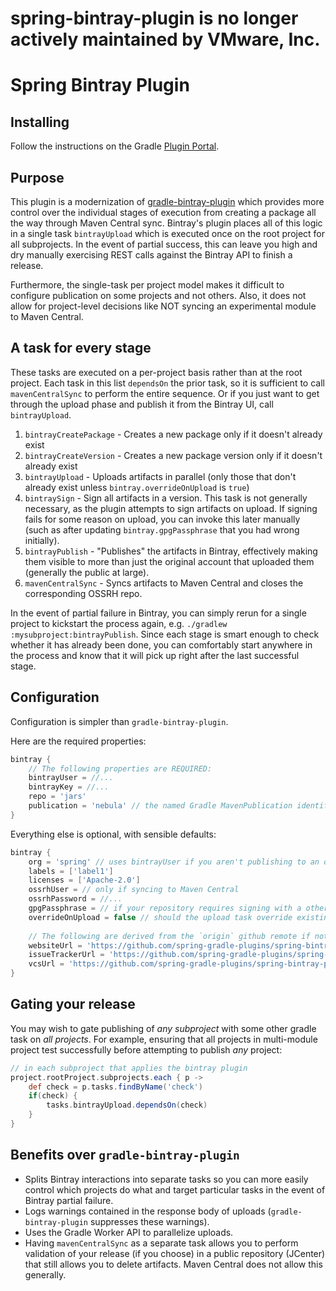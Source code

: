 # spring-bintray-plugin is no longer actively maintained by VMware, Inc.

# Spring Bintray Plugin

## Installing

Follow the instructions on the Gradle [Plugin Portal](https://plugins.gradle.org/plugin/io.spring.bintray).

## Purpose

This plugin is a modernization of [gradle-bintray-plugin](https://github.com/bintray/gradle-bintray-plugin) which provides more control over the individual stages of execution from creating a package all the way through Maven Central sync. Bintray's plugin places all of this logic in a single task `bintrayUpload` which is executed once on the root project for all subprojects. In the event of partial success, this can leave you high and dry manually exercising REST calls against the Bintray API to finish a release. 

Furthermore, the single-task per project model makes it difficult to configure publication on some projects and not others. Also, it does not allow for project-level decisions like NOT syncing an experimental module to Maven Central.

## A task for every stage

These tasks are executed on a per-project basis rather than at the root project. Each task in this list `dependsOn` the prior task, so it is sufficient to call `mavenCentralSync` to perform the entire sequence. Or if you just want to get through the upload phase and publish it from the Bintray UI, call `bintrayUpload`.

1. `bintrayCreatePackage` - Creates a new package only if it doesn't already exist
2. `bintrayCreateVersion` - Creates a new package version only if it doesn't already exist
3. `bintrayUpload` - Uploads artifacts in parallel (only those that don't already exist unless `bintray.overrideOnUpload` is `true`)
4. `bintraySign` - Sign all artifacts in a version. This task is not generally necessary, as the plugin attempts to sign artifacts on upload. If signing fails for some reason on upload, you can invoke this later manually (such as after updating `bintray.gpgPassphrase` that you had wrong initially).
5. `bintrayPublish` - "Publishes" the artifacts in Bintray, effectively making them visible to more than just the original account that uploaded them (generally the public at large).
6. `mavenCentralSync` - Syncs artifacts to Maven Central and closes the corresponding OSSRH repo.

In the event of partial failure in Bintray, you can simply rerun for a single project to kickstart the process again, e.g. `./gradlew :mysubproject:bintrayPublish`. Since each stage is smart enough to check whether it has already been done, you can comfortably start anywhere in the process and know that it will pick up right after the last successful stage.

## Configuration

Configuration is simpler than `gradle-bintray-plugin`.

Here are the required properties:

```groovy
bintray {
    // The following properties are REQUIRED:
    bintrayUser = //...
    bintrayKey = //...
    repo = 'jars'
    publication = 'nebula' // the named Gradle MavenPublication identifying the artifacts to publish
}
```

Everything else is optional, with sensible defaults:

```groovy
bintray {    
    org = 'spring' // uses bintrayUser if you aren't publishing to an organization repository
    labels = ['label1']
    licenses = ['Apache-2.0']
    ossrhUser = // only if syncing to Maven Central
    ossrhPassword = //...
    gpgPassphrase = // if your repository requires signing with a other-than-Bintray key
    overrideOnUpload = false // should the upload task override existing artifacts?
    
    // The following are derived from the `origin` github remote if not explicitly provided:
    websiteUrl = 'https://github.com/spring-gradle-plugins/spring-bintray-plugin'
    issueTrackerUrl = 'https://github.com/spring-gradle-plugins/spring-bintray-plugin/issues'
    vcsUrl = 'https://github.com/spring-gradle-plugins/spring-bintray-plugin.git'
}
```

## Gating your release

You may wish to gate publishing of _any subproject_ with some other gradle task on _all projects_. For example, ensuring that all projects in multi-module project test successfully before attempting to publish _any_ project:

```groovy
// in each subproject that applies the bintray plugin
project.rootProject.subprojects.each { p ->
    def check = p.tasks.findByName('check')
    if(check) {
        tasks.bintrayUpload.dependsOn(check)
    }
}
```

## Benefits over `gradle-bintray-plugin`

* Splits Bintray interactions into separate tasks so you can more easily control which projects do what and target particular tasks in the event of Bintray partial failure.
* Logs warnings contained in the response body of uploads (`gradle-bintray-plugin` suppresses these warnings).
* Uses the Gradle Worker API to parallelize uploads.
* Having `mavenCentralSync` as a separate task allows you to perform validation of your release (if you choose) in a public repository (JCenter) that still allows you to delete artifacts. Maven Central does not allow this generally.
